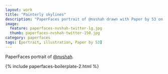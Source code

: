 ```yaml
---
layout: work
title: "Painterly skylines"
description: "PaperFaces portrait of @nvshah drawn with Paper by 53 on an iPad."
image: 
  feature: paperfaces-nvshah-twitter-lg.jpg
  thumb: paperfaces-nvshah-twitter-150.jpg
category: paperfaces
tags: [portrait, illustration, Paper by 53]
---
```


PaperFaces portrait of [@nvshah](http://twitter.com/nvshah).

{% include paperfaces-boilerplate-2.html %}